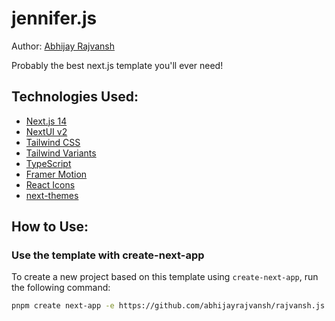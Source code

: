 # jennifer.js

Author: [Abhijay Rajvansh](https://x.com/rajvanshtwt)

Probably the best next.js template you'll ever need!

## Technologies Used:

- [Next.js 14](https://nextjs.org/docs/getting-started)
- [NextUI v2](https://nextui.org/)
- [Tailwind CSS](https://tailwindcss.com/)
- [Tailwind Variants](https://tailwind-variants.org)
- [TypeScript](https://www.typescriptlang.org/)
- [Framer Motion](https://www.framer.com/motion/)
- [React Icons](https://react-icons.github.io/react-icons/)
- [next-themes](https://github.com/pacocoursey/next-themes)

## How to Use:

### Use the template with create-next-app

To create a new project based on this template using `create-next-app`, run the following command:

```bash
pnpm create next-app -e https://github.com/abhijayrajvansh/rajvansh.js
```
